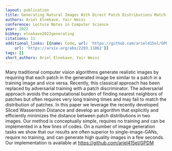 ```yaml
---
layout: publication
title: Generating Natural Images With Direct Patch Distributions Matching
authors: Ariel Elnekave, Yair Weiss
conference: Lecture Notes in Computer Science
year: 2022
bibkey: elnekave2022generating
citations: 11
additional_links: [{name: Code, url: 'https://github.com/ariel415el/GPDM'}, {name: Paper,
    url: 'https://arxiv.org/abs/2203.11862'}]
tags: []
short_authors: Ariel Elnekave, Yair Weiss
---
```

Many traditional computer vision algorithms generate realistic images by
requiring that each patch in the generated image be similar to a patch in a
training image and vice versa. Recently, this classical approach has been
replaced by adversarial training with a patch discriminator. The adversarial
approach avoids the computational burden of finding nearest neighbors of
patches but often requires very long training times and may fail to match the
distribution of patches. In this paper we leverage the recently developed
Sliced Wasserstein Distance and develop an algorithm that explicitly and
efficiently minimizes the distance between patch distributions in two images.
Our method is conceptually simple, requires no training and can be implemented
in a few lines of codes. On a number of image generation tasks we show that our
results are often superior to single-image-GANs, require no training, and can
generate high quality images in a few seconds. Our implementation is available
at https://github.com/ariel415el/GPDM
